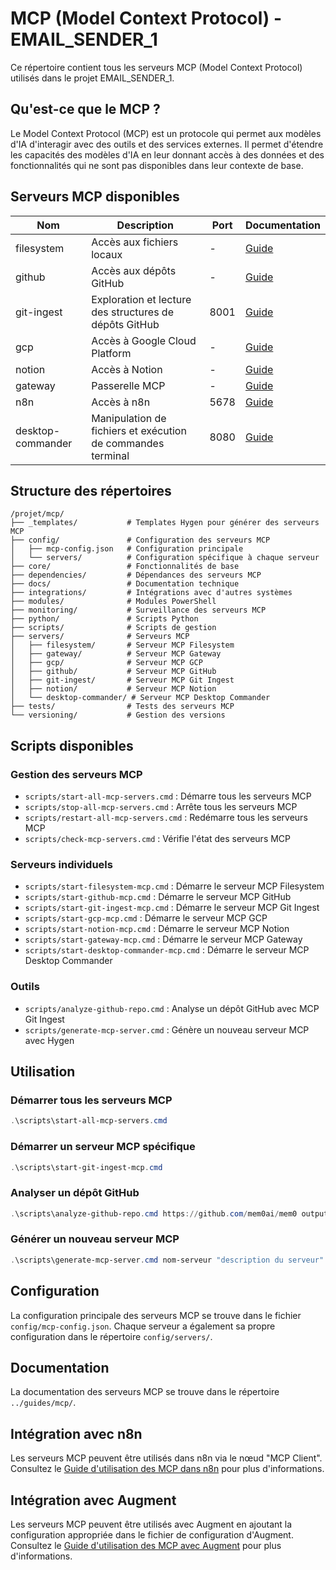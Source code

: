 # MCP (Model Context Protocol) - EMAIL_SENDER_1

Ce répertoire contient tous les serveurs MCP (Model Context Protocol) utilisés dans le projet EMAIL_SENDER_1.

## Qu'est-ce que le MCP ?

Le Model Context Protocol (MCP) est un protocole qui permet aux modèles d'IA d'interagir avec des outils et des services externes. Il permet d'étendre les capacités des modèles d'IA en leur donnant accès à des données et des fonctionnalités qui ne sont pas disponibles dans leur contexte de base.

## Serveurs MCP disponibles

| Nom | Description | Port | Documentation |
|-----|-------------|------|---------------|
| filesystem | Accès aux fichiers locaux | - | [Guide](../guides/mcp/GUIDE_FINAL_MCP.md) |
| github | Accès aux dépôts GitHub | - | [Guide](../guides/mcp/GITHUB_MCP.md) |
| git-ingest | Exploration et lecture des structures de dépôts GitHub | 8001 | [Guide](../guides/mcp/GUIDE_MCP_GIT_INGEST.md) |
| gcp | Accès à Google Cloud Platform | - | [Guide](../guides/mcp/GUIDE_FINAL_MCP.md) |
| notion | Accès à Notion | - | [Guide](../guides/mcp/GUIDE_FINAL_MCP.md) |
| gateway | Passerelle MCP | - | [Guide](../guides/mcp/GUIDE_MCP_GATEWAY.md) |
| n8n | Accès à n8n | 5678 | [Guide](../guides/mcp/GUIDE_FINAL_MCP.md) |
| desktop-commander | Manipulation de fichiers et exécution de commandes terminal | 8080 | [Guide](../guides/mcp/GUIDE_MCP_DESKTOP_COMMANDER.md) |

## Structure des répertoires

```
/projet/mcp/
├── _templates/           # Templates Hygen pour générer des serveurs MCP
├── config/               # Configuration des serveurs MCP
│   ├── mcp-config.json   # Configuration principale
│   └── servers/          # Configuration spécifique à chaque serveur
├── core/                 # Fonctionnalités de base
├── dependencies/         # Dépendances des serveurs MCP
├── docs/                 # Documentation technique
├── integrations/         # Intégrations avec d'autres systèmes
├── modules/              # Modules PowerShell
├── monitoring/           # Surveillance des serveurs MCP
├── python/               # Scripts Python
├── scripts/              # Scripts de gestion
├── servers/              # Serveurs MCP
│   ├── filesystem/       # Serveur MCP Filesystem
│   ├── gateway/          # Serveur MCP Gateway
│   ├── gcp/              # Serveur MCP GCP
│   ├── github/           # Serveur MCP GitHub
│   ├── git-ingest/       # Serveur MCP Git Ingest
│   ├── notion/           # Serveur MCP Notion
│   └── desktop-commander/ # Serveur MCP Desktop Commander
├── tests/                # Tests des serveurs MCP
└── versioning/           # Gestion des versions
```

## Scripts disponibles

### Gestion des serveurs MCP

- `scripts/start-all-mcp-servers.cmd` : Démarre tous les serveurs MCP
- `scripts/stop-all-mcp-servers.cmd` : Arrête tous les serveurs MCP
- `scripts/restart-all-mcp-servers.cmd` : Redémarre tous les serveurs MCP
- `scripts/check-mcp-servers.cmd` : Vérifie l'état des serveurs MCP

### Serveurs individuels

- `scripts/start-filesystem-mcp.cmd` : Démarre le serveur MCP Filesystem
- `scripts/start-github-mcp.cmd` : Démarre le serveur MCP GitHub
- `scripts/start-git-ingest-mcp.cmd` : Démarre le serveur MCP Git Ingest
- `scripts/start-gcp-mcp.cmd` : Démarre le serveur MCP GCP
- `scripts/start-notion-mcp.cmd` : Démarre le serveur MCP Notion
- `scripts/start-gateway-mcp.cmd` : Démarre le serveur MCP Gateway
- `scripts/start-desktop-commander-mcp.cmd` : Démarre le serveur MCP Desktop Commander

### Outils

- `scripts/analyze-github-repo.cmd` : Analyse un dépôt GitHub avec MCP Git Ingest
- `scripts/generate-mcp-server.cmd` : Génère un nouveau serveur MCP avec Hygen

## Utilisation

### Démarrer tous les serveurs MCP

```powershell
.\scripts\start-all-mcp-servers.cmd
```

### Démarrer un serveur MCP spécifique

```powershell
.\scripts\start-git-ingest-mcp.cmd
```

### Analyser un dépôt GitHub

```powershell
.\scripts\analyze-github-repo.cmd https://github.com/mem0ai/mem0 output/mem0-analysis 200
```

### Générer un nouveau serveur MCP

```powershell
.\scripts\generate-mcp-server.cmd nom-serveur "description du serveur" commande "arg1,arg2,arg3" "ENV_VAR=valeur" port
```

## Configuration

La configuration principale des serveurs MCP se trouve dans le fichier `config/mcp-config.json`. Chaque serveur a également sa propre configuration dans le répertoire `config/servers/`.

## Documentation

La documentation des serveurs MCP se trouve dans le répertoire `../guides/mcp/`.

## Intégration avec n8n

Les serveurs MCP peuvent être utilisés dans n8n via le nœud "MCP Client". Consultez le [Guide d'utilisation des MCP dans n8n](../guides/mcp/GUIDE_FINAL_MCP.md) pour plus d'informations.

## Intégration avec Augment

Les serveurs MCP peuvent être utilisés avec Augment en ajoutant la configuration appropriée dans le fichier de configuration d'Augment. Consultez le [Guide d'utilisation des MCP avec Augment](../guides/mcp/GUIDE_FINAL_MCP.md) pour plus d'informations.
